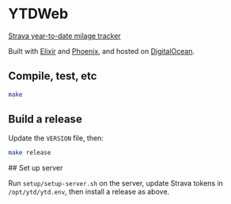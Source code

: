 # YTDWeb

[Strava year-to-date milage tracker](https://ytd.kerryb.org)

Built with [Elixir](https://elixir-lang.org/) and
[Phoenix](http://phoenixframework.org/), and hosted on
[DigitalOcean](https://www.digitalocean.com/).

## Compile, test, etc

```bash
make
```

## Build a release

Update the `VERSION` file, then:

```bash
make release
```

## Set up server

Run `setup/setup-server.sh` on the server, update Strava tokens in
`/opt/ytd/ytd.env`, then install a release as above.
